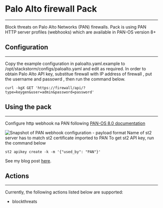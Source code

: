 # Palo Alto firewall Pack
___

Block threats on Palo Alto Networks (PAN) firewalls. Pack is using PAN HTTP server profiles (webhooks) which are available in PAN-OS version 8+
## Configuration
---

Copy the example configuration in paloalto.yaml.example to /opt/stackstorm/configs/paloalto.yaml and edit as required.
In order to obtain Palo Alto API key, substitue firewall with IP address of firewall , put the username and passowrd , then run the command below.
```
curl -kgX GET 'https://firewall/api/?type=keygen&user=admin&password=password'
```

## Using the pack
---

Configure http webhook na PAN following  [PAN-OS 8.0 documentation](https://www.paloaltonetworks.com/documentation/80/pan-os/web-interface-help/device/device-server-profiles-http)

![Snapshot of PAN webhook configuration - payload format](https://github.com/IrekRomaniuk/paloalto_blockthreats/pan-webhook.png)
Name of st2 server has to match st2 certificate imported to PAN
To get st2 API key, run the command below
 ```
st2 apikey create -k -m '{"used_by": "PAN"}'
 ```
See my blog post [here](https://medium.com/@IrekRomaniuk).

## Actions
---
Currently, the following actions listed below are supported:
- blockthreats

